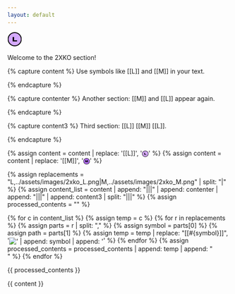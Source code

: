 ```yaml
---
layout: default
---
```


<img src="../assets/images/2xko_L.png">

Welcome to the 2XKO section!

{% capture content %}
Use symbols like [[L]] and [[M]] in your text.


{% endcapture %}

{% capture contenter %}
Another section: [[M]] and [[L]] appear again.


{% endcapture %}

{% capture content3 %}
Third section: [[L]] [[M]] [[L]].


{% endcapture %}

{% assign content = content | replace: '[[L]]', '<img src="../assets/images/2xko_L.png" alt="L" style="height:1em;vertical-align:middle;">' %}
{% assign content = content | replace: '[[M]]', '<img src="../assets/images/2xko_M.png" alt="M" style="height:1em;vertical-align:middle;">' %}

{% assign replacements = "L,../assets/images/2xko_L.png|M,../assets/images/2xko_M.png" | split: "|" %}
{% assign content_list = content | append: "|||" | append: contenter | append: "|||" | append: content3 | split: "|||" %}
{% assign processed_contents = "" %}


{% for c in content_list %}
  {% assign temp = c %}
  {% for r in replacements %}
    {% assign parts = r | split: "," %}
    {% assign symbol = parts[0] %}
    {% assign path = parts[1] %}
    {% assign temp = temp | replace: "[[#{symbol}]]", '<img src="'' | append: path | append: '" alt="' | append: symbol | append: '" style="height:1em;vertical-align:middle;">' %}
  {% endfor %}
  {% assign processed_contents = processed_contents | append: temp | append: "<br>" %}
{% endfor %}

{{ processed_contents }}

{{ content }}

